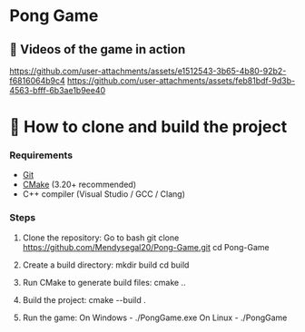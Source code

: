 # Pong Game 


## 🎥 Videos of the game in action
https://github.com/user-attachments/assets/e1512543-3b65-4b80-92b2-f6816064b9c4
https://github.com/user-attachments/assets/feb81bdf-9d3b-4563-bfff-6b3ae1b9ee40


# 🚀 How to clone and build the project
### Requirements
- [Git](https://git-scm.com/downloads)
- [CMake](https://cmake.org/download/) (3.20+ recommended)
- C++ compiler (Visual Studio / GCC / Clang)

### Steps
  1. Clone the repository:
       Go to bash
       git clone https://github.com/Mendysegal20/Pong-Game.git
       cd Pong-Game

  
  3. Create a build directory:
    mkdir build
    cd build

  4. Run CMake to generate build files:
    cmake ..
    

  5. Build the project:
    cmake --build .

  6. Run the game:
    On Windows - ./PongGame.exe
    On Linux - ./PongGame
    
